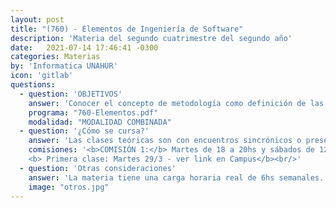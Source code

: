 ```yaml
---
layout: post
title: "(760) - Elementos de Ingeniería de Software"
description: 'Materia del segundo cuatrimestre del segundo año'
date:   2021-07-14 17:46:41 -0300
categories: Materias
by: 'Informatica UNAHUR'
icon: 'gitlab'
questions:
  - question: 'OBJETIVOS'
    answer: 'Conocer el concepto de metodología como definición de las actividades que involucra el desarrollo de software. Principalmente es aspectos de análisis de sistemas. Se revisan conceptos asociados a metodologías ágiles y estructuradas, las actividades y roles que involucran, y algunas similitudes y diferencias entre ambos enfoques. Se pretende que a partir de este recorrido se posible interpretar requerimientos funcionales y no funcionales.'
    programa: "760-Elementos.pdf"
    modalidad: "MODALIDAD COMBINADA"
  - question: '¿Cómo se cursa?'
    answer: 'Las clases teóricas son con encuentros sincrónicos o presenciales en el horario de la asignatura. Los alumnos requieren tiempo adicional en grupos para el desarrollo de las actividades prácticas.'
    comisiones: '<b>COMISIÓN 1:</b> Martes de 18 a 20hs y sábados de 12hs a 14hs</br>
    <b> Primera clase: Martes 29/3 - ver link en Campus</b><br/>'
  - question: 'Otras consideraciones'
    answer: 'La materia tiene una carga horaria real de 6hs semanales. La recomendación es estar presente en todas las clases, repasar los contenidos y trabajar con grupos de estudios ya que se realizan actividades con esa modalidad.'
    image: "otros.jpg"
---
```

